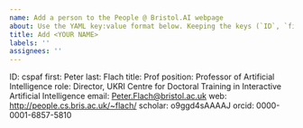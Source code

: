 ```yaml
---
name: Add a person to the People @ Bristol.AI webpage
about: Use the YAML key:value format below. Keeping the keys (`ID`, `first`, `last` etc.), replace the pre-populated values with the desired information. All fields are optional except the first three. 
title: Add <YOUR NAME>
labels: ''
assignees: ''
---
```


ID:  cspaf
first: Peter
last: Flach
title: Prof
position: Professor of Artificial Intelligence
role: Director, UKRI Centre for Doctoral Training in Interactive Artificial Intelligence
email: Peter.Flach@bristol.ac.uk
web: http://people.cs.bris.ac.uk/~flach/
scholar: o9ggd4sAAAAJ
orcid: 0000-0001-6857-5810
